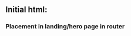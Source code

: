 ## Initial html:

<!-- {/_ Footer _/}
<footer>
<h4>BYE</h4>
</footer> -->

### Placement in landing/hero page in router

